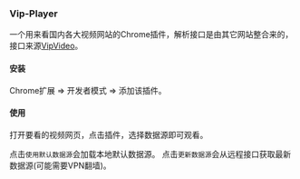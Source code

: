 ### Vip-Player

一个用来看国内各大视频网站的Chrome插件，解析接口是由其它网站整合来的，接口来源[VipVideo](https://github.com/iodefog/VipVideo)。

#### 安装
Chrome扩展 => 开发者模式 => 添加该插件。

#### 使用
打开要看的视频网页，点击插件，选择数据源即可观看。

点击`使用默认数据源`会加载本地默认数据源。
点击`更新数据源`会从远程接口获取最新数据源(可能需要VPN翻墙)。
